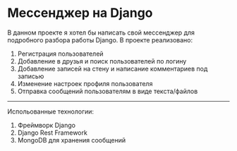 # Мессенджер на Django

В данном проекте я хотел бы написать свой мессенджер для подробного разбора работы Django. В проекте реализовано:
1. Регистрация пользователей
2. Добавление в друзья и поиск пользователей по логину
3. Добавление записей на стену и написание комментариев под записью
4. Изменение настроек профиля пользователя
5. Отправка сообщений пользователям в виде текста/файлов

***
Испольованные технологии:
1. Фреймворк Django
2. Django Rest Framework
3. MongoDB для хранения сообщений
